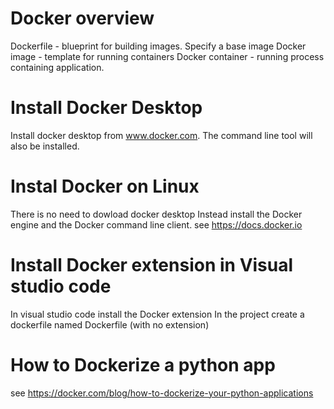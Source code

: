 Docker overview
=====================
Dockerfile - blueprint for building images.  Specify a base image
Docker image - template for running containers
Docker container - running process containing application.

Install Docker Desktop
=======================
Install docker desktop from www.docker.com. The command line tool will also be installed.

Instal Docker on Linux
==============================
There is no need to dowload docker desktop Instead install the Docker engine and the Docker command line client.
see https://docs.docker.io

Install Docker extension in Visual studio code
===========================================================
In visual studio code install the Docker extension
In the project create a dockerfile named Dockerfile (with no extension)

How to Dockerize a python app
=======================================
see https://docker.com/blog/how-to-dockerize-your-python-applications
